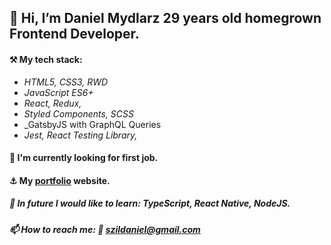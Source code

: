 ## 👋 Hi, I’m Daniel Mydlarz 29 years old homegrown Frontend Developer. ##
 #### ⚒️ My tech stack:  
 * _HTML5, CSS3, RWD_
 * _JavaScript ES6+_
 * _React, Redux,_
 * _Styled Components, SCSS_
 * _GatsbyJS with GraphQL Queries
 * _Jest, React Testing Library,_
    
#### 👀 I'm currently looking for first job. 
#### ⚓ My  [portfolio]( https://danielmydlarz-oexe94qyh-szildaniel.vercel.app/) website.
##### 🌱 In future I would like to learn: TypeScript, React Native, NodeJS.  
##### 📫 How to reach me: 📝 szildaniel@gmail.com 
